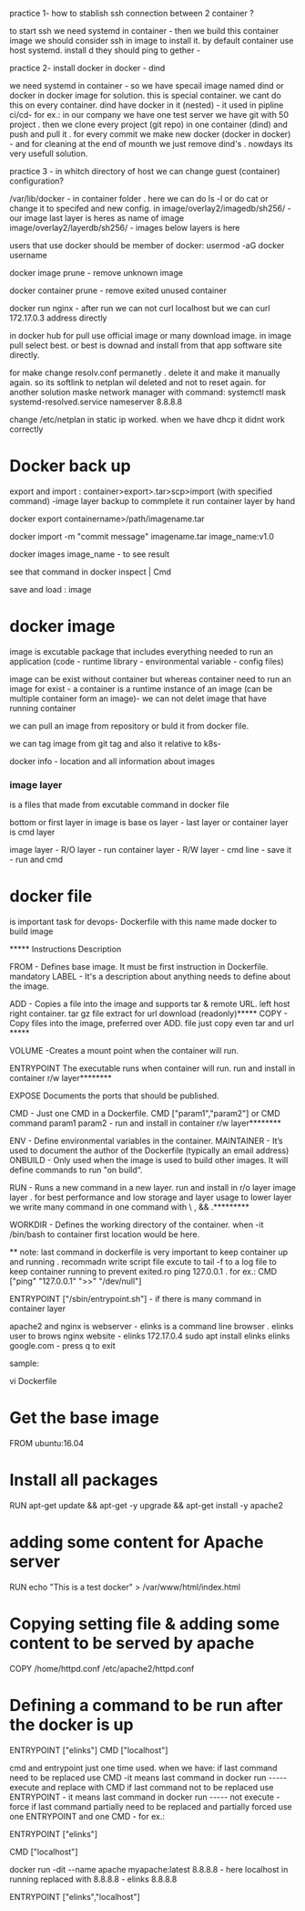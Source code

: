 
practice 1- how to stablish ssh connection between 2 container ?

to start ssh we need systemd in container - then we build this container image we should consider ssh in image to install it. by default container use host systemd.
install d
they should ping to gether -


practice 2- install docker in docker - dind

we need systemd in container - so we have specail image named dind or docker in docker image for solution. this is special container. we cant do this on every container.
dind have docker in it (nested) - it used in pipline ci/cd- for ex.: in our company we have one test server we have git with 50 project . then we clone every project (git repo) in one container (dind) and push and pull it . for every commit we make new docker (docker in docker) - and for cleaning at the end of mounth we just remove dind's . nowdays its very usefull solution.

practice 3 - in whitch directory of host we can change guest (container) configuration? 

/var/lib/docker - in container folder . here we can do ls -l or do cat or change it to specifed and new config. 
in image/overlay2/imagedb/sh256/ - our image last layer is heres as name of image
image/overlay2/layerdb/sh256/  - images below layers is here 

users that use docker should be member of docker: 
usermod -aG docker username

docker image prune - remove unknown image

docker container prune - remove exited unused container

docker run nginx - after run we can not curl localhost but we can curl 172.17.0.3   address directly

in docker hub for pull use official image or many download image. in image pull select best. or best is downad and install from that app software site directly.

for make change resolv.conf permanetly . delete it and make it manually again. so its softlink to netplan wil deleted and not to reset again. for another solution maske network manager with command: systemctl mask systemd-resolved.service 
nameserver 8.8.8.8

change /etc/netplan in static ip worked. when we have dhcp it didnt work correctly


# Docker back up

export and import : container>export>.tar>scp>import (with specified command) -image layer backup to commplete it run container layer by hand

docker export containername>/path/imagename.tar

docker import -m "commit message" imagename.tar image_name:v1.0

docker images image_name - to see result 


see that command in docker inspect | Cmd


save and load : image 




# docker image

image is excutable package that includes everything needed to run an application (code - runtime library - environmental variable - config files) 

image can be exist without container but whereas container need to run an image for exist - a container is a runtime instance of an image (can be multiple container form an image)- we can not delet image that have running container 


we can pull an image from repository or buld it from docker file.

we can tag image from git tag and also it relative to k8s-


docker info  - location and all information about images

### image layer

is a files that made from excutable command in docker file

bottom or first layer in image is base os layer - last layer or container layer is cmd layer

image layer - R/O layer - run
container layer - R/W layer - cmd line - save it - run and cmd



# docker file

is important task for devops- Dockerfile with this name made docker to build image



***** Instructions	Description

FROM	- Defines base image. It must be first instruction in Dockerfile. mandatory
LABEL	- It's a description about anything needs to define about the image.


ADD	- Copies a file into the image and supports tar & remote URL. left host right container. tar gz file extract for url download  (readonly)*****
COPY	- Copy files into the image, preferred over ADD. file just copy even tar and url *****


VOLUME	-Creates a mount point when the container will run.


ENTRYPOINT	The executable runs when container will run. run and install in container r/w layer********

EXPOSE	Documents the ports that should be published.

CMD	- Just one CMD in a Dockerfile. CMD ["param1","param2"]   or   CMD command param1 param2  -  run and install in container r/w layer********

ENV	- Define environmental variables in the container.
MAINTAINER	- It’s used to document the author of the Dockerfile (typically an email address)
ONBUILD	- Only used when the image is used to build other images. It will define commands to run "on build“.


RUN	- Runs a new command in a new layer. run and install in r/o layer image layer . for best performance and low storage and layer usage to lower layer we write many command in one command with \ , && .********* 

WORKDIR -	Defines the working directory of the container. when -it /bin/bash to container first location would be here.



** note: last command in dockerfile is very important to keep container up and running . recommadn write script file excute to tail -f  to a log file to keep container running to prevent exited.ro ping 127.0.0.1 . for ex.:
CMD ["ping" "127.0.0.1" ">>" "/dev/null"]

ENTRYPOINT ["/sbin/entrypoint.sh"]  - if there is many command in container layer 


apache2 and nginx is webserver - elinks is a command line browser .
elinks user to brows nginx website - elinks 172.17.0.4
sudo apt install elinks 
elinks google.com  - press q to exit


sample:

vi Dockerfile
# Get the base image
FROM ubuntu:16.04
# Install all packages
RUN apt-get update && apt-get -y upgrade && apt-get install -y apache2
# adding some content for Apache server
RUN echo "This is a test docker" > /var/www/html/index.html
# Copying setting file & adding some content to be served by apache
COPY /home/httpd.conf /etc/apache2/httpd.conf
# Defining a command to be run after the docker is up
ENTRYPOINT ["elinks"]
CMD ["localhost"]




cmd and entrypoint just one time used. 
when we have:
if last command need to be replaced use CMD -it means last command in docker run -----  execute and replace with CMD 
if last command not to be replaced use ENTRYPOINT - it means last command in docker run ----- not execute  - force
if last command partially need to be replaced and partially forced use one ENTRYPOINT and one CMD - for ex.:

ENTRYPOINT ["elinks"]

CMD ["localhost"]

docker run -dit --name apache myapache:latest 8.8.8.8  -  here localhost in running replaced with 8.8.8.8  - elinks 8.8.8.8 

ENTRYPOINT ["elinks","localhost"]







































